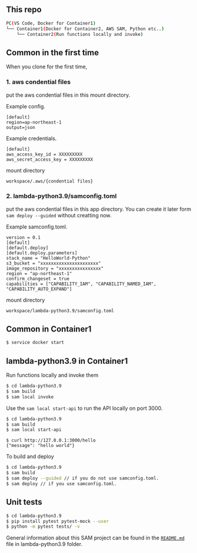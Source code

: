 ## This repo
```bash
PC(VS Code, Docker for Container1)
└── Container1(Docker for Container2, AWS SAM, Python etc..)
    └── Container2(Run functions locally and invoke)
```

## Common in the first time
When you clone for the first time,

### 1. aws condential files
put the aws condential files in this mount directory.

Example config.
```
[default]
region=ap-northeast-1
output=json
```
Example credentials.
```
[default]
aws_access_key_id = XXXXXXXXX
aws_secret_access_key = XXXXXXXXX
```
mount directory
```bash
workspace/.aws/{condential files}
```
### 2. lambda-python3.9/samconfig.toml
put the aws condential files in this app directory.
You can create it later form `sam deploy --guided` without creatting now.

Example samconfig.toml.
```
version = 0.1
[default]
[default.deploy]
[default.deploy.parameters]
stack_name = "HelloWorld-Python"
s3_bucket = "xxxxxxxxxxxxxxxxxxxxxx"
image_repository = "xxxxxxxxxxxxxxxx"
region = "ap-northeast-1"
confirm_changeset = true
capabilities = ["CAPABILITY_IAM", "CAPABILITY_NAMED_IAM", "CAPABILITY_AUTO_EXPAND"]
```
mount directory
```bash
workspace/lambda-python3.9/samconfig.toml
```

## Common in Container1
```bash
$ service docker start
```

## lambda-python3.9 in Container1
Run functions locally and invoke them
```bash
$ cd lambda-python3.9
$ sam build
$ sam local invoke
```

Use the `sam local start-api` to run the API locally on port 3000.
```bash
$ cd lambda-python3.9
$ sam build
$ sam local start-api
```
```
$ curl http://127.0.0.1:3000/hello
{"message": "hello world"}
```
To build and deploy
```bash
$ cd lambda-python3.9
$ sam build
$ sam deploy --guided // if you do not use samconfig.toml.
$ sam deploy // if you use samconfig.toml.
```


## Unit tests

```bash
$ cd lambda-python3.9
$ pip install pytest pytest-mock --user
$ python -m pytest tests/ -v
```
General information about this SAM project can be found in the [`README.md`](./lambda-python3.9/README.md) file in lambda-python3.9 folder.